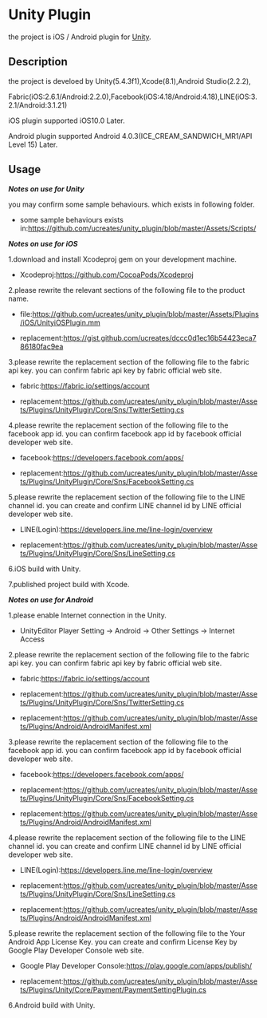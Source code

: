 # Unity Plugin
the project is iOS / Android plugin for [Unity](https://unity3d.com).

## Description
the project is develoed by Unity(5.4.3f1),Xcode(8.1),Android Studio(2.2.2),

Fabric(iOS:2.6.1/Android:2.2.0),Facebook(iOS:4.18/Android:4.18),LINE(iOS:3.2.1/Android:3.1.21)

iOS plugin supported iOS10.0 Later.

Android plugin supported Android 4.0.3(ICE_CREAM_SANDWICH_MR1/API Level 15) Later.

## Usage
***Notes on use for Unity***

you may confirm some sample behaviours. which exists in following folder.

- some sample behaviours exists in:https://github.com/ucreates/unity_plugin/blob/master/Assets/Scripts/

***Notes on use for iOS***

1.download and install Xcodeproj gem on your development machine.

- Xcodeproj:https://github.com/CocoaPods/Xcodeproj

2.please rewrite the relevant sections of the following file to the product name. 

- file:https://github.com/ucreates/unity_plugin/blob/master/Assets/Plugins/iOS/UnityiOSPlugin.mm

- replacement:https://gist.github.com/ucreates/dccc0d1ec16b54423eca786180fac9ea

3.please rewrite the replacement section of the following file to the fabric api key. you can confirm fabric api key by fabric official web site.

- fabric:https://fabric.io/settings/account

- replacement:https://github.com/ucreates/unity_plugin/blob/master/Assets/Plugins/UnityPlugin/Core/Sns/TwitterSetting.cs

4.please rewrite the replacement section of the following file to the facebook app id. you can confirm facebook app id by facebook official developer web site.

- facebook:https://developers.facebook.com/apps/

- replacement:https://github.com/ucreates/unity_plugin/blob/master/Assets/Plugins/UnityPlugin/Core/Sns/FacebookSetting.cs

5.please rewrite the replacement section of the following file to the LINE channel id. you can create and confirm LINE channel id by LINE official developer web site.

- LINE(Login):https://developers.line.me/line-login/overview

- replacement:https://github.com/ucreates/unity_plugin/blob/master/Assets/Plugins/UnityPlugin/Core/Sns/LineSetting.cs

6.iOS build with Unity.

7.published project build with Xcode.

***Notes on use for Android***

1.please enable Internet connection in the Unity.

- UnityEditor Player Setting → Android → Other Settings → Internet Access

2.please rewrite the replacement section of the following file to the fabric api key. you can confirm fabric api key by fabric official web site.

- fabric:https://fabric.io/settings/account

- replacement:https://github.com/ucreates/unity_plugin/blob/master/Assets/Plugins/UnityPlugin/Core/Sns/TwitterSetting.cs

- replacement:https://github.com/ucreates/unity_plugin/blob/master/Assets/Plugins/Android/AndroidManifest.xml

3.please rewrite the replacement section of the following file to the facebook app id. you can confirm facebook app id by facebook official developer web site.

- facebook:https://developers.facebook.com/apps/

- replacement:https://github.com/ucreates/unity_plugin/blob/master/Assets/Plugins/UnityPlugin/Core/Sns/FacebookSetting.cs

- replacement:https://github.com/ucreates/unity_plugin/blob/master/Assets/Plugins/Android/AndroidManifest.xml

4.please rewrite the replacement section of the following file to the LINE channel id. you can create and confirm LINE channel id by LINE official developer web site.

- LINE(Login):https://developers.line.me/line-login/overview

- replacement:https://github.com/ucreates/unity_plugin/blob/master/Assets/Plugins/UnityPlugin/Core/Sns/LineSetting.cs

- replacement:https://github.com/ucreates/unity_plugin/blob/master/Assets/Plugins/Android/AndroidManifest.xml

5.please rewrite the replacement section of the following file to the Your Android App License Key. you can create and confirm License Key by Google Play Developer Console web site.

- Google Play Developer Console:https://play.google.com/apps/publish/

- replacement:https://github.com/ucreates/unity_plugin/blob/master/Assets/Plugins/Unity/Core/Payment/PaymentSettingPlugin.cs

6.Android build with Unity.
